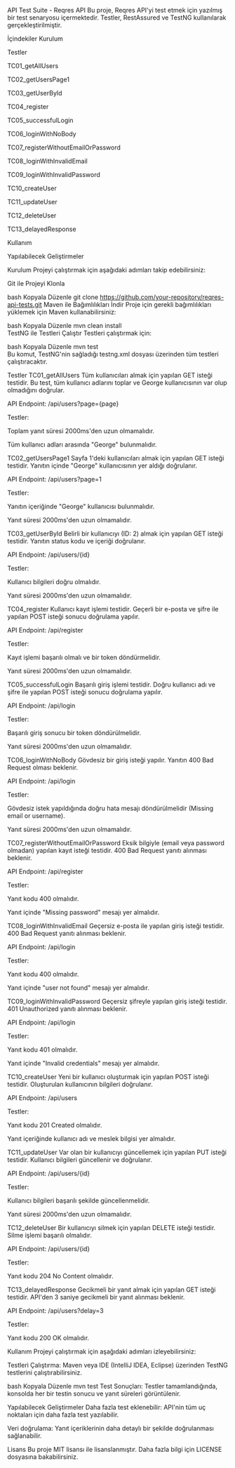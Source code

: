 API Test Suite - Reqres API
Bu proje, Reqres API'yi test etmek için yazılmış bir test senaryosu içermektedir. Testler, RestAssured ve TestNG kullanılarak gerçekleştirilmiştir.

İçindekiler
Kurulum

Testler

TC01_getAllUsers

TC02_getUsersPage1

TC03_getUserById

TC04_register

TC05_successfulLogin

TC06_loginWithNoBody

TC07_registerWithoutEmailOrPassword

TC08_loginWithInvalidEmail

TC09_loginWithInvalidPassword

TC10_createUser

TC11_updateUser

TC12_deleteUser

TC13_delayedResponse

Kullanım

Yapılabilecek Geliştirmeler

Kurulum
Projeyi çalıştırmak için aşağıdaki adımları takip edebilirsiniz:

Git ile Projeyi Klonla

bash
Kopyala
Düzenle
git clone https://github.com/your-repository/reqres-api-tests.git
Maven ile Bağımlılıkları İndir
Proje için gerekli bağımlılıkları yüklemek için Maven kullanabilirsiniz:

bash
Kopyala
Düzenle
mvn clean install   
TestNG ile Testleri Çalıştır
Testleri çalıştırmak için:

bash
Kopyala
Düzenle
mvn test   
Bu komut, TestNG'nin sağladığı testng.xml dosyası üzerinden tüm testleri çalıştıracaktır.

Testler
TC01_getAllUsers
Tüm kullanıcıları almak için yapılan GET isteği testidir. Bu test, tüm kullanıcı adlarını toplar ve George kullanıcısının var olup olmadığını doğrular.

API Endpoint: /api/users?page={page}

Testler:

Toplam yanıt süresi 2000ms'den uzun olmamalıdır.

Tüm kullanıcı adları arasında "George" bulunmalıdır.

TC02_getUsersPage1
Sayfa 1'deki kullanıcıları almak için yapılan GET isteği testidir. Yanıtın içinde "George" kullanıcısının yer aldığı doğrulanır.

API Endpoint: /api/users?page=1

Testler:

Yanıtın içeriğinde "George" kullanıcısı bulunmalıdır.

Yanıt süresi 2000ms'den uzun olmamalıdır.

TC03_getUserById
Belirli bir kullanıcıyı (ID: 2) almak için yapılan GET isteği testidir. Yanıtın status kodu ve içeriği doğrulanır.

API Endpoint: /api/users/{id}

Testler:

Kullanıcı bilgileri doğru olmalıdır.

Yanıt süresi 2000ms'den uzun olmamalıdır.

TC04_register
Kullanıcı kayıt işlemi testidir. Geçerli bir e-posta ve şifre ile yapılan POST isteği sonucu doğrulama yapılır.

API Endpoint: /api/register

Testler:

Kayıt işlemi başarılı olmalı ve bir token döndürmelidir.

Yanıt süresi 2000ms'den uzun olmamalıdır.

TC05_successfulLogin
Başarılı giriş işlemi testidir. Doğru kullanıcı adı ve şifre ile yapılan POST isteği sonucu doğrulama yapılır.

API Endpoint: /api/login

Testler:

Başarılı giriş sonucu bir token döndürülmelidir.

Yanıt süresi 2000ms'den uzun olmamalıdır.

TC06_loginWithNoBody
Gövdesiz bir giriş isteği yapılır. Yanıtın 400 Bad Request olması beklenir.

API Endpoint: /api/login

Testler:

Gövdesiz istek yapıldığında doğru hata mesajı döndürülmelidir (Missing email or username).

Yanıt süresi 2000ms'den uzun olmamalıdır.

TC07_registerWithoutEmailOrPassword
Eksik bilgiyle (email veya password olmadan) yapılan kayıt isteği testidir. 400 Bad Request yanıtı alınması beklenir.

API Endpoint: /api/register

Testler:

Yanıt kodu 400 olmalıdır.

Yanıt içinde "Missing password" mesajı yer almalıdır.

TC08_loginWithInvalidEmail
Geçersiz e-posta ile yapılan giriş isteği testidir. 400 Bad Request yanıtı alınması beklenir.

API Endpoint: /api/login

Testler:

Yanıt kodu 400 olmalıdır.

Yanıt içinde "user not found" mesajı yer almalıdır.

TC09_loginWithInvalidPassword
Geçersiz şifreyle yapılan giriş isteği testidir. 401 Unauthorized yanıtı alınması beklenir.

API Endpoint: /api/login

Testler:

Yanıt kodu 401 olmalıdır.

Yanıt içinde "Invalid credentials" mesajı yer almalıdır.

TC10_createUser
Yeni bir kullanıcı oluşturmak için yapılan POST isteği testidir. Oluşturulan kullanıcının bilgileri doğrulanır.

API Endpoint: /api/users

Testler:

Yanıt kodu 201 Created olmalıdır.

Yanıt içeriğinde kullanıcı adı ve meslek bilgisi yer almalıdır.

TC11_updateUser
Var olan bir kullanıcıyı güncellemek için yapılan PUT isteği testidir. Kullanıcı bilgileri güncellenir ve doğrulanır.

API Endpoint: /api/users/{id}

Testler:

Kullanıcı bilgileri başarılı şekilde güncellenmelidir.

Yanıt süresi 2000ms'den uzun olmamalıdır.

TC12_deleteUser
Bir kullanıcıyı silmek için yapılan DELETE isteği testidir. Silme işlemi başarılı olmalıdır.

API Endpoint: /api/users/{id}

Testler:

Yanıt kodu 204 No Content olmalıdır.

TC13_delayedResponse
Gecikmeli bir yanıt almak için yapılan GET isteği testidir. API'den 3 saniye gecikmeli bir yanıt alınması beklenir.

API Endpoint: /api/users?delay=3

Testler:

Yanıt kodu 200 OK olmalıdır.

Kullanım
Projeyi çalıştırmak için aşağıdaki adımları izleyebilirsiniz:

Testleri Çalıştırma: Maven veya IDE (IntelliJ IDEA, Eclipse) üzerinden TestNG testlerini çalıştırabilirsiniz.

bash
Kopyala
Düzenle
mvn test
Test Sonuçları: Testler tamamlandığında, konsolda her bir testin sonucu ve yanıt süreleri görüntülenir.

Yapılabilecek Geliştirmeler
Daha fazla test eklenebilir: API'nin tüm uç noktaları için daha fazla test yazılabilir.

Veri doğrulama: Yanıt içeriklerinin daha detaylı bir şekilde doğrulanması sağlanabilir.

Lisans
Bu proje MIT lisansı ile lisanslanmıştır. Daha fazla bilgi için LICENSE dosyasına bakabilirsiniz.

